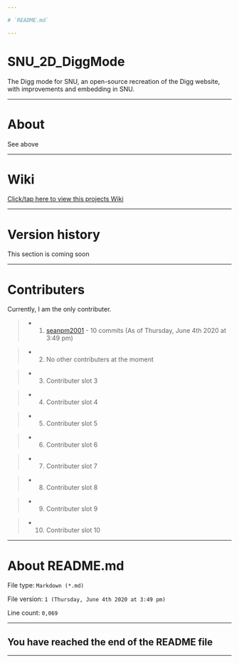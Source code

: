 ```yaml
---

# `README.md`

---
```


# SNU_2D_DiggMode
The Digg mode for SNU, an open-source recreation of the Digg website, with improvements and embedding in SNU.

---

# About

See above

---

# Wiki

[Click/tap here to view this projects Wiki](https://github.com/seanpm2001/SNU_2D_DiggMode/wiki)

---

# Version history

This section is coming soon

---

# Contributers

Currently, I am the only contributer.

> * 1. [seanpm2001](https://github.com/seanpm2001/) - 10 commits (As of Thursday, June 4th 2020 at 3:49 pm)

> * 2. No other contributers at the moment

> * 3. Contributer slot 3

> * 4. Contributer slot 4

> * 5. Contributer slot 5

> * 6. Contributer slot 6

> * 7. Contributer slot 7

> * 8. Contributer slot 8

> * 9. Contributer slot 9

> * 10. Contributer slot 10

---

# About README.md

File type: `Markdown (*.md)`

File version: `1 (Thursday, June 4th 2020 at 3:49 pm)`

Line count: `0,069`

---

## You have reached the end of the README file

---
